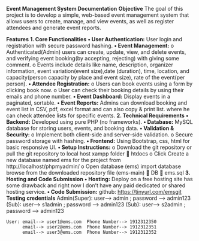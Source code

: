 **Event Management System Documentation**
**Objective**
The goal of this project is to develop a simple, web-based event management system that allows users to create, manage, and view events, as well as register attendees and generate event reports.

**Features**
**1. Core Functionalities**
**•	User Authentication:** User login and registration with secure password hashing.
**•	Event Management:**
    o	Authenticated(Admin) users can create, update, view, and delete events, and verifying event booking(by accepting, rejecting) with giving some comment.
    o	Events include details like name, description, organizer information, event variation(event size),date (duration), time, location, and capacity(person capacity by place and event size), rate of the event(per person).
**•	Attendee Registration:**
    o	Users can book events using a form by clicking book now.
    o	User can check their booking details by using their emails and phone number. 
**•	Event Dashboard:** Display events in a paginated, sortable.
**•	Event Reports:** Admins can download booking and event list in CSV, pdf, excel format and can also copy & print list. where he can check attendee lists for specific events.
**2. Technical Requirements**
**•	Backend:** Developed using pure PHP (no frameworks).
**•	Database:** MySQL database for storing users, events, and booking data.
**•	Validation & Security:**
    o	Implement both client-side and server-side validation.
    o	Secure password storage with hashing.
**•	Frontend:** Using Bootstrap, css, html for basic responsive UI.
**•	Setup Instructions:**
    o	Download the git repository or pull the git repository to local host xampp folder  htdocs
    o	Click Create a new database named ems for the project from http://localhost/phpmyadmin/ 
    o	Open database (ems)  import database browse from the downloaded repository file (ems-main)  DB  ems.sql
**3. Hosting and Code Submission**
**•	Hosting:** Deploy on a free hosting site has some drawback and right now I don’t have any paid dedicated or shared hosting service.
**•	Code Submission:** github: https://tinyurl.com/emsgit 
**Testing credentials**
    Admin(Super): user--> admin ;   password --> admin123
         (Sub):   user--> s1admin ; password --> admin123
         (Sub):   user--> s2admin ; password --> admin123
    
    User: email--> user1@ems.com  Phone Number--> 1912312350
          email--> user2@ems.com  Phone Number--> 1912312351
          email--> user3@ems.com  Phone Number--> 1912312352
